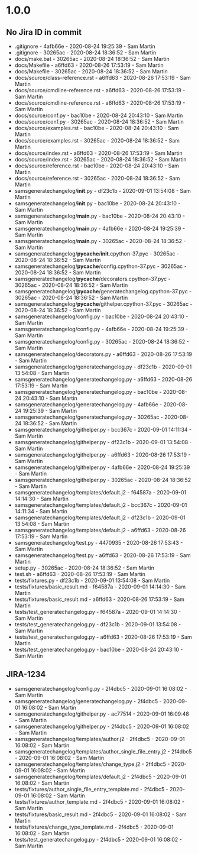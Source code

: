 # 1.0.0

## No Jira ID in commit

 - .gitignore - 4afb66e - 2020-08-24 19:25:39 - Sam Martin
 - .gitignore - 30265ac - 2020-08-24 18:36:52 - Sam Martin
 - docs/make.bat - 30265ac - 2020-08-24 18:36:52 - Sam Martin
 - docs/Makefile - a6ffd63 - 2020-08-26 17:53:19 - Sam Martin
 - docs/Makefile - 30265ac - 2020-08-24 18:36:52 - Sam Martin
 - docs/source/class-reference.rst - a6ffd63 - 2020-08-26 17:53:19 - Sam Martin
 - docs/source/cmdline-reference.rst - a6ffd63 - 2020-08-26 17:53:19 - Sam Martin
 - docs/source/cmdline-reference.rst - a6ffd63 - 2020-08-26 17:53:19 - Sam Martin
 - docs/source/conf.py - bac10be - 2020-08-24 20:43:10 - Sam Martin
 - docs/source/conf.py - 30265ac - 2020-08-24 18:36:52 - Sam Martin
 - docs/source/examples.rst - bac10be - 2020-08-24 20:43:10 - Sam Martin
 - docs/source/examples.rst - 30265ac - 2020-08-24 18:36:52 - Sam Martin
 - docs/source/index.rst - a6ffd63 - 2020-08-26 17:53:19 - Sam Martin
 - docs/source/index.rst - 30265ac - 2020-08-24 18:36:52 - Sam Martin
 - docs/source/reference.rst - bac10be - 2020-08-24 20:43:10 - Sam Martin
 - docs/source/reference.rst - 30265ac - 2020-08-24 18:36:52 - Sam Martin
 - samsgeneratechangelog/__init__.py - df23c1b - 2020-09-01 13:54:08 - Sam Martin
 - samsgeneratechangelog/__init__.py - bac10be - 2020-08-24 20:43:10 - Sam Martin
 - samsgeneratechangelog/__main__.py - bac10be - 2020-08-24 20:43:10 - Sam Martin
 - samsgeneratechangelog/__main__.py - 4afb66e - 2020-08-24 19:25:39 - Sam Martin
 - samsgeneratechangelog/__main__.py - 30265ac - 2020-08-24 18:36:52 - Sam Martin
 - samsgeneratechangelog/__pycache__/__init__.cpython-37.pyc - 30265ac - 2020-08-24 18:36:52 - Sam Martin
 - samsgeneratechangelog/__pycache__/config.cpython-37.pyc - 30265ac - 2020-08-24 18:36:52 - Sam Martin
 - samsgeneratechangelog/__pycache__/decorators.cpython-37.pyc - 30265ac - 2020-08-24 18:36:52 - Sam Martin
 - samsgeneratechangelog/__pycache__/generatechangelog.cpython-37.pyc - 30265ac - 2020-08-24 18:36:52 - Sam Martin
 - samsgeneratechangelog/__pycache__/githelper.cpython-37.pyc - 30265ac - 2020-08-24 18:36:52 - Sam Martin
 - samsgeneratechangelog/config.py - bac10be - 2020-08-24 20:43:10 - Sam Martin
 - samsgeneratechangelog/config.py - 4afb66e - 2020-08-24 19:25:39 - Sam Martin
 - samsgeneratechangelog/config.py - 30265ac - 2020-08-24 18:36:52 - Sam Martin
 - samsgeneratechangelog/decorators.py - a6ffd63 - 2020-08-26 17:53:19 - Sam Martin
 - samsgeneratechangelog/generatechangelog.py - df23c1b - 2020-09-01 13:54:08 - Sam Martin
 - samsgeneratechangelog/generatechangelog.py - a6ffd63 - 2020-08-26 17:53:19 - Sam Martin
 - samsgeneratechangelog/generatechangelog.py - bac10be - 2020-08-24 20:43:10 - Sam Martin
 - samsgeneratechangelog/generatechangelog.py - 4afb66e - 2020-08-24 19:25:39 - Sam Martin
 - samsgeneratechangelog/generatechangelog.py - 30265ac - 2020-08-24 18:36:52 - Sam Martin
 - samsgeneratechangelog/githelper.py - bcc367c - 2020-09-01 14:11:34 - Sam Martin
 - samsgeneratechangelog/githelper.py - df23c1b - 2020-09-01 13:54:08 - Sam Martin
 - samsgeneratechangelog/githelper.py - a6ffd63 - 2020-08-26 17:53:19 - Sam Martin
 - samsgeneratechangelog/githelper.py - 4afb66e - 2020-08-24 19:25:39 - Sam Martin
 - samsgeneratechangelog/githelper.py - 30265ac - 2020-08-24 18:36:52 - Sam Martin
 - samsgeneratechangelog/templates/default.j2 - f64587a - 2020-09-01 14:14:30 - Sam Martin
 - samsgeneratechangelog/templates/default.j2 - bcc367c - 2020-09-01 14:11:34 - Sam Martin
 - samsgeneratechangelog/templates/default.j2 - df23c1b - 2020-09-01 13:54:08 - Sam Martin
 - samsgeneratechangelog/templates/default.j2 - a6ffd63 - 2020-08-26 17:53:19 - Sam Martin
 - samsgeneratechangelog/test.py - 4470935 - 2020-08-26 17:53:43 - Sam Martin
 - samsgeneratechangelog/test.py - a6ffd63 - 2020-08-26 17:53:19 - Sam Martin
 - setup.py - 30265ac - 2020-08-24 18:36:52 - Sam Martin
 - test.sh - a6ffd63 - 2020-08-26 17:53:19 - Sam Martin
 - tests/fixtures.py - df23c1b - 2020-09-01 13:54:08 - Sam Martin
 - tests/fixtures/basic_result.md - f64587a - 2020-09-01 14:14:30 - Sam Martin
 - tests/fixtures/basic_result.md - a6ffd63 - 2020-08-26 17:53:19 - Sam Martin
 - tests/test_generatechangelog.py - f64587a - 2020-09-01 14:14:30 - Sam Martin
 - tests/test_generatechangelog.py - df23c1b - 2020-09-01 13:54:08 - Sam Martin
 - tests/test_generatechangelog.py - a6ffd63 - 2020-08-26 17:53:19 - Sam Martin
 - tests/test_generatechangelog.py - bac10be - 2020-08-24 20:43:10 - Sam Martin

## JIRA-1234

 - samsgeneratechangelog/config.py - 2f4dbc5 - 2020-09-01 16:08:02 - Sam Martin
 - samsgeneratechangelog/generatechangelog.py - 2f4dbc5 - 2020-09-01 16:08:02 - Sam Martin
 - samsgeneratechangelog/githelper.py - ac77514 - 2020-09-01 16:09:48 - Sam Martin
 - samsgeneratechangelog/githelper.py - 2f4dbc5 - 2020-09-01 16:08:02 - Sam Martin
 - samsgeneratechangelog/templates/author.j2 - 2f4dbc5 - 2020-09-01 16:08:02 - Sam Martin
 - samsgeneratechangelog/templates/author_single_file_entry.j2 - 2f4dbc5 - 2020-09-01 16:08:02 - Sam Martin
 - samsgeneratechangelog/templates/change_type.j2 - 2f4dbc5 - 2020-09-01 16:08:02 - Sam Martin
 - samsgeneratechangelog/templates/default.j2 - 2f4dbc5 - 2020-09-01 16:08:02 - Sam Martin
 - tests/fixtures/author_single_file_entry_template.md - 2f4dbc5 - 2020-09-01 16:08:02 - Sam Martin
 - tests/fixtures/author_template.md - 2f4dbc5 - 2020-09-01 16:08:02 - Sam Martin
 - tests/fixtures/basic_result.md - 2f4dbc5 - 2020-09-01 16:08:02 - Sam Martin
 - tests/fixtures/change_type_template.md - 2f4dbc5 - 2020-09-01 16:08:02 - Sam Martin
 - tests/test_generatechangelog.py - 2f4dbc5 - 2020-09-01 16:08:02 - Sam Martin